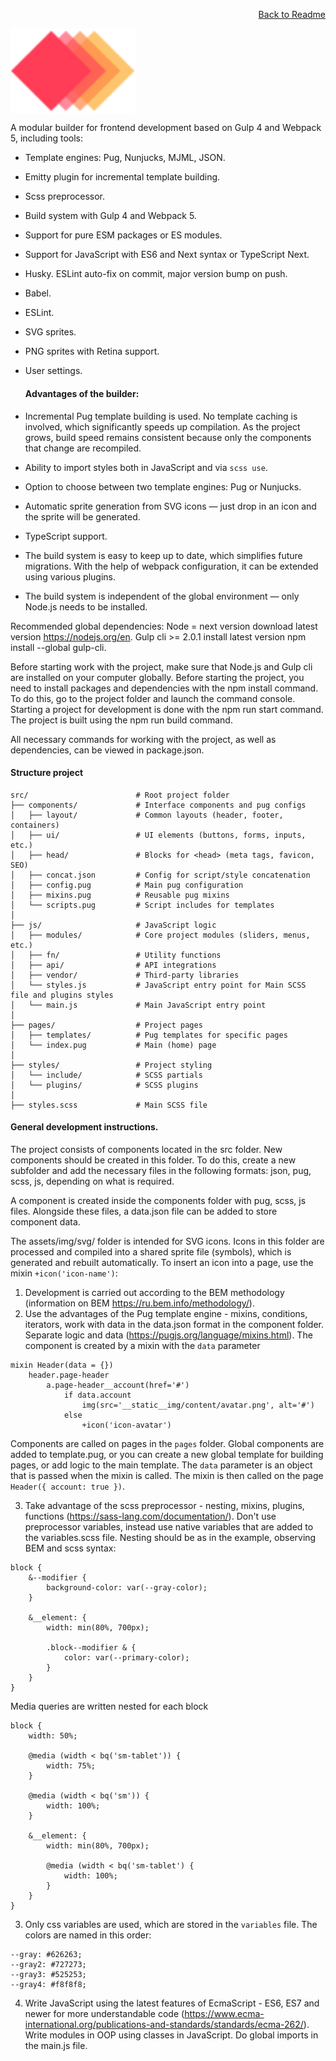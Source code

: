 <p align="right">
    <a href="../README.md">Back to Readme</a>
</p>

<img width="200" height="auto" src="../src/assets/img/Logo.svg" title="Starter Boilerplate" alt="Starter Boilerplate" align="center">

A modular builder for frontend development based on Gulp 4 and Webpack 5, including tools:
- Template engines: Pug, Nunjucks, MJML, JSON.
- Emitty plugin for incremental template building.
- Scss preprocessor.
- Build system with Gulp 4 and Webpack 5.
- Support for pure ESM packages or ES modules.
- Support for JavaScript with ES6 and Next syntax or TypeScript Next.
- Husky. ESLint auto-fix on commit, major version bump on push.
- Babel.
- ESLint.
- SVG sprites.
- PNG sprites with Retina support.
- User settings.

  #### Advantages of the builder:
- Incremental Pug template building is used. No template caching is involved, which significantly speeds up compilation. As the project grows, build speed remains consistent because only the components that change are recompiled.
- Ability to import styles both in JavaScript and via `scss use`.
- Option to choose between two template engines: Pug or Nunjucks.
- Automatic sprite generation from SVG icons — just drop in an icon and the sprite will be generated.
- TypeScript support.
- The build system is easy to keep up to date, which simplifies future migrations. With the help of webpack configuration, it can be extended using various plugins.
- The build system is independent of the global environment — only Node.js needs to be installed.

Recommended global dependencies:
Node = next version download latest version https://nodejs.org/en.
Gulp cli >= 2.0.1 install latest version npm install --global gulp-cli.

Before starting work with the project, make sure that Node.js and Gulp cli are installed on your computer globally.
Before starting the project, you need to install packages and dependencies with the npm install command. To do this, go to the project folder and launch the command console.
Starting a project for development is done with the npm run start command.
The project is built using the npm run build command.

All necessary commands for working with the project, as well as dependencies, can be viewed in package.json.
#### Structure project
```commandline
src/                        # Root project folder
├── components/             # Interface components and pug configs
│   ├── layout/             # Common layouts (header, footer, containers)
│   ├── ui/                 # UI elements (buttons, forms, inputs, etc.)
│   ├── head/               # Blocks for <head> (meta tags, favicon, SEO)
│   ├── concat.json         # Config for script/style concatenation
│   ├── config.pug          # Main pug configuration
│   ├── mixins.pug          # Reusable pug mixins
│   └── scripts.pug         # Script includes for templates
│
├── js/                     # JavaScript logic
│   ├── modules/            # Core project modules (sliders, menus, etc.)
│   ├── fn/                 # Utility functions
│   ├── api/                # API integrations
│   ├── vendor/             # Third-party libraries
│   └── styles.js           # JavaScript entry point for Main SCSS file and plugins styles
│   └── main.js             # Main JavaScript entry point
│
├── pages/                  # Project pages
│   ├── templates/          # Pug templates for specific pages
│   └── index.pug           # Main (home) page
│
├── styles/                 # Project styling
│   └── include/            # SCSS partials
│   └── plugins/            # SCSS plugins           
│
├── styles.scss             # Main SCSS file
```

#### General development instructions.
The project consists of components located in the src folder.
New components should be created in this folder. To do this, create a new subfolder and add the necessary files in the following formats: json, pug, scss, js, depending on what is required.

A component is created inside the components folder with pug, scss, js files. Alongside these files, a data.json file can be added to store component data.

The assets/img/svg/ folder is intended for SVG icons. Icons in this folder are processed and compiled into a shared sprite file (symbols), which is generated and rebuilt automatically.
To insert an icon into a page, use the mixin `+icon('icon-name')`:

1. Development is carried out according to the BEM methodology (information on BEM https://ru.bem.info/methodology/).
2. Use the advantages of the Pug template engine - mixins, conditions, iterators, work with data in the data.json format in the component folder. Separate logic and data (https://pugjs.org/language/mixins.html).
   The component is created by a mixin with the `data` parameter
```commandline
mixin Header(data = {})
    header.page-header
        a.page-header__account(href='#')
            if data.account
                img(src='__static__img/content/avatar.png', alt='#')
            else
                +icon('icon-avatar')
```
Components are called on pages in the `pages` folder. Global components are added to template.pug, or you can create a new global template for building pages, or add logic to the main template. The `data` parameter is an object that is passed when the mixin is called. The mixin is then called on the page `Header({ account: true })`.

3. Take advantage of the scss preprocessor - nesting, mixins, plugins, functions (https://sass-lang.com/documentation/).
   Don't use preprocessor variables, instead use native variables that are added to the variables.scss file.
   Nesting should be as in the example, observing BEM and scss syntax:
```commandline
block {
    &--modifier {
        background-color: var(--gray-color);
    }

    &__element: {
        width: min(80%, 700px);

        .block--modifier & {
            color: var(--primary-color);
        }
    }
}
```
Media queries are written nested for each block
```commandline
block {
    width: 50%;

    @media (width < bq('sm-tablet')) {
        width: 75%;
    }

    @media (width < bq('sm')) {
        width: 100%;
    }

    &__element: {
        width: min(80%, 700px);

        @media (width < bq('sm-tablet') {
            width: 100%;
        }
    }
}
```
3) Only css variables are used, which are stored in the `variables` file. The colors are named in this order:
```commandline
--gray: #626263;
--gray2: #727273;
--gray3: #525253;
--gray4: #f8f8f8;
```
4. Write JavaScript using the latest features of EcmaScript - ES6, ES7 and newer for more understandable code (https://www.ecma-international.org/publications-and-standards/standards/ecma-262/). Write modules in OOP using classes in JavaScript.
   Do global imports in the main.js file.
